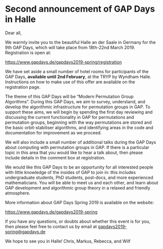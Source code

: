 Second announcement of GAP Days in Halle
===

Dear all,

We warmly invite you to the beautiful Halle an der Saale in Germany for the 9th GAP Days, which will take place from 18th-22nd March 2019. Registration is open at:

  https://www.gapdays.de/gapdays2019-spring/registration
  
We have set aside a small number of hotel rooms for participants of the GAP Days, **available until 2nd February**, at the TRYP by Wyndham Halle. Instructions on how to make use of this offer are available on the registration page.

The theme of this GAP Days will be “Modern Permutation Group Algorithms”. During this GAP Days, we aim to survey, understand, and develop the algorithmic infrastructure for permutation groups in GAP. To support these aims, we will begin by spending the first day reviewing and discussing the current functionality in GAP for permutations and permutation groups, beginning with the way permutations are stored and the basic orbit-stabiliser algorithms, and identifying areas in the code and documentation for improvement as we proceed.

We will also include a small number of additional talks during the GAP Days about computing with permutation groups in GAP. If there is a particular topic in this area that you would like to hear a talk about, then please include details in the comment box at registration.

We would like this GAP Days to be an opportunity for all interested people with little knowledge of the insides of GAP to join in: this includes undergraduate students, PhD students, post-docs, and more experienced mathematicians. You will be able to meet us and each other, and learn about GAP development and algorithmic group theory in a relaxed and friendly atmosphere.

More information about GAP Days Spring 2019 is available on the website:

  https://www.gapdays.de/gapdays2019-spring
  
If you have any questions, or doubts about whether this event is for you, then please feel free to contact us by email at gapdays2019-spring@gapdays.de

We hope to see you in Halle!
Chris, Markus, Rebecca, and Wilf
